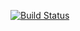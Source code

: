 [![Build Status](https://travis-ci.org/erikorbons/functional-rdf.svg?branch=master)](https://travis-ci.org/erikorbons/functional-rdf)